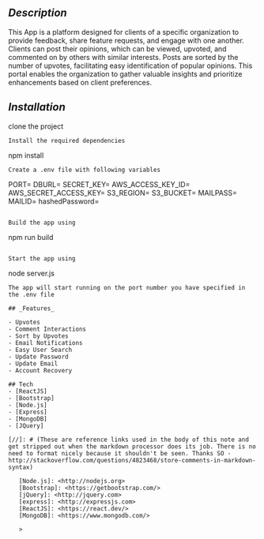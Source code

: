 
## _Description_

This App is a platform designed for clients of a specific organization to provide feedback, share feature requests, and engage with one another. Clients can post their opinions, which can be viewed, upvoted, and commented on by others with similar interests. Posts are sorted by the number of upvotes, facilitating easy identification of popular opinions. This portal enables the organization to gather valuable insights and prioritize enhancements based on client preferences.

## _Installation_
clone the project 
```
Install the required dependencies
```
npm install
```
Create a .env file with following variables
```
PORT=
DBURL=
SECRET_KEY=
AWS_ACCESS_KEY_ID=
AWS_SECRET_ACCESS_KEY=
S3_REGION=
S3_BUCKET=
MAILPASS=
MAILID=
hashedPassword=
```

Build the app using 
```
npm run build
```

Start the app using
```
node server.js
```
The app will start running on the port number you have specified in the .env file

## _Features_

- Upvotes
- Comment Interactions
- Sort by Upvotes
- Email Notifications
- Easy User Search
- Update Password
- Update Email
- Account Recovery

## Tech
- [ReactJS]
- [Bootstrap]
- [Node.js]
- [Express]
- [MongoDB]
- [JQuery]

[//]: # (These are reference links used in the body of this note and get stripped out when the markdown processor does its job. There is no need to format nicely because it shouldn't be seen. Thanks SO - http://stackoverflow.com/questions/4823468/store-comments-in-markdown-syntax)

   [Node.js]: <http://nodejs.org>
   [Bootstrap]: <https://getbootstrap.com/>
   [jQuery]: <http://jquery.com>
   [express]: <http://expressjs.com>
   [ReactJS]: <https://react.dev/>
   [MongoDB]: <https://www.mongodb.com/>

   >
